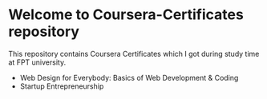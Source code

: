 # Welcome to Coursera-Certificates repository
This repository contains Coursera Certificates which I got during study time at FPT university.
* Web Design for Everybody: Basics of Web Development & Coding
* Startup Entrepreneurship
